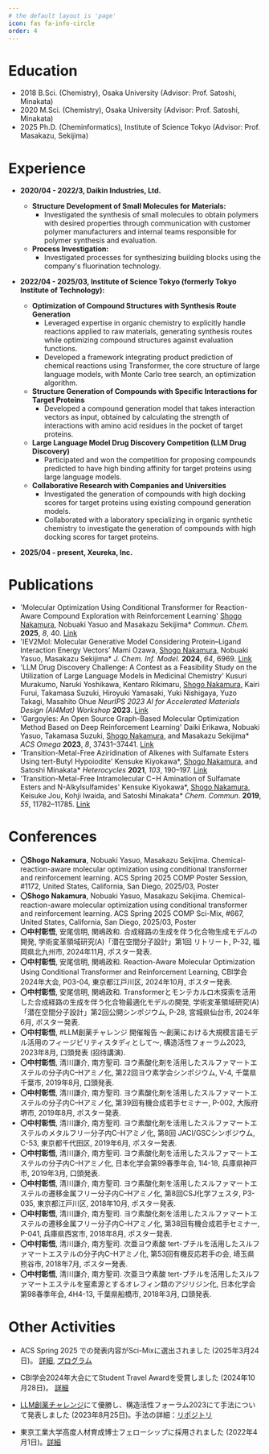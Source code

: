 ```yaml
---
# the default layout is 'page'
icon: fas fa-info-circle
order: 4
---
```



# Education

*   2018 B.Sci. (Chemistry), Osaka University (Advisor: Prof. Satoshi, Minakata)
*   2020 M.Sci. (Chemistry), Osaka University (Advisor: Prof. Satoshi, Minakata)
*   2025 Ph.D. (Cheminformatics), Institute of Science Tokyo (Advisor: Prof. Masakazu, Sekijima)


# Experience

*   **2020/04 - 2022/3, Daikin Industries, Ltd.**
    *   **Structure Development of Small Molecules for Materials:**
        *   Investigated the synthesis of small molecules to obtain polymers with desired properties through communication with customer polymer manufacturers and internal teams responsible for polymer synthesis and evaluation.
    *   **Process Investigation:**
        *   Investigated processes for synthesizing building blocks using the company's fluorination technology.

*   **2022/04 - 2025/03, Institute of Science Tokyo (formerly Tokyo Institute of Technology):**
    *   **Optimization of Compound Structures with Synthesis Route Generation**
        *   Leveraged expertise in organic chemistry to explicitly handle reactions applied to raw materials, generating synthesis routes while optimizing compound structures against evaluation functions.
        *   Developed a framework integrating product prediction of chemical reactions using Transformer, the core structure of large language models, with Monte Carlo tree search, an optimization algorithm.
    *   **Structure Generation of Compounds with Specific Interactions for Target Proteins**
        *   Developed a compound generation model that takes interaction vectors as input, obtained by calculating the strength of interactions with amino acid residues in the pocket of target proteins.
    *   **Large Language Model Drug Discovery Competition (LLM Drug Discovery)**
        *   Participated and won the competition for proposing compounds predicted to have high binding affinity for target proteins using large language models.
    *   **Collaborative Research with Companies and Universities**
        *   Investigated the generation of compounds with high docking scores for target proteins using existing compound generation models.
        *   Collaborated with a laboratory specializing in organic synthetic chemistry to investigate the generation of compounds with high docking scores for target proteins.

*   **2025/04 - present, Xeureka, Inc.**



# Publications

*   'Molecular Optimization Using Conditional Transformer for Reaction-Aware Compound Exploration with Reinforcement Learning' <u>Shogo Nakamura</u>, Nobuaki Yasuo and Masakazu Sekijima\*  *Commun. Chem.*  **2025**, *8*, 40. [Link](https://www.nature.com/articles/s42004-025-01437-x)
*   'IEV2Mol: Molecular Generative Model Considering Protein–Ligand Interaction Energy Vectors' Mami Ozawa, <u>Shogo Nakamura</u>, Nobuaki Yasuo, Masakazu Sekijima\*  *J. Chem. Inf. Model.*  **2024**, *64*, 6969. [Link](https://pubs.acs.org/doi/10.1021/acs.jcim.4c00842)
*   'LLM Drug Discovery Challenge: A Contest as a Feasibility Study on the Utilization of Large Language Models in Medicinal Chemistry' Kusuri Murakumo, Naruki Yoshikawa, Kentaro Rikimaru, <u>Shogo Nakamura</u>, Kairi Furui, Takamasa Suzuki, Hiroyuki Yamasaki, Yuki Nishigaya, Yuzo Takagi, Masahito Ohue *NeurIPS 2023 AI for Accelerated Materials Design (AI4Mat) Workshop*  **2023**. [Link](https://openreview.net/forum?id=kjUylvko18)
*   'Gargoyles: An Open Source Graph-Based Molecular Optimization Method Based on Deep Reinforcement Learning' Daiki Erikawa, Nobuaki Yasuo, Takamasa Suzuki, <u>Shogo Nakamura</u>, and Masakazu Sekijima\*  *ACS Omega*  **2023**, *8*, 37431–37441. [Link](https://pubs.acs.org/doi/10.1021/acsomega.3c05430)
*   'Transition-Metal-Free Aziridination of Alkenes with Sulfamate Esters Using tert-Butyl Hypoiodite' Kensuke Kiyokawa\*, <u>Shogo Nakamura</u>, and Satoshi Minakata\*  *Heterocycles*  **2021**, *103*, 190–197. [Link](https://www.heterocycles.jp/newlibrary/libraries/abst/26700)
*   'Transition-Metal-Free Intramolecular C−H Amination of Sulfamate Esters and N-Alkylsulfamides' Kensuke Kiyokawa\*, <u>Shogo Nakamura</u>, Keisuke Jou, Kohji Iwaida, and Satoshi Minakata\*  *Chem*. *Commun*. **2019**, *55*, 11782–11785. [Link](https://pubs.rsc.org/en/content/articlehtml/2019/cc/c9cc06410a)


# Conferences
*   **〇Shogo Nakamura**, Nobuaki Yasuo, Masakazu Sekijima. Chemical-reaction-aware molecular optimization using conditional transformer and reinforcement learning. ACS Spring 2025 COMP Poster Session, #1172, United States, California, San Diego, 2025/03, Poster
*   **〇Shogo Nakamura**, Nobuaki Yasuo, Masakazu Sekijima. Chemical-reaction-aware molecular optimization using conditional transformer and reinforcement learning. ACS Spring 2025 COMP Sci-Mix, #667, United States, California, San Diego, 2025/03, Poster
*   **〇中村彰悟**, 安尾信明, 関嶋政和. 合成経路の生成を伴う化合物生成モデルの開発, 学術変革領域研究(A)「潜在空間分子設計」第1回 リトリート, P-32, 福岡県北九州市, 2024年11月, ポスター発表.
*   **〇中村彰悟**, 安尾信明, 関嶋政和. Reaction-Aware Molecular Optimization Using Conditional Transformer and Reinforcement Learning, CBI学会2024年大会, P03-04, 東京都江戸川区, 2024年10月, ポスター発表.
*   **〇中村彰悟**, 安尾信明, 関嶋政和. Transformerとモンテカルロ木探索を活用した合成経路の生成を伴う化合物最適化モデルの開発, 学術変革領域研究(A)「潜在空間分子設計」第2回公開シンポジウム, P-28, 宮城県仙台市, 2024年6月, ポスター発表.
*   **〇中村彰悟**, #LLM創薬チャレンジ 開催報告 ～創薬における大規模言語モデル活用のフィージビリティスタディとして～, 構造活性フォーラム2023, 2023年8月, 口頭発表 (招待講演).
*   **〇中村彰悟**, 清川謙介, 南方聖司. ヨウ素酸化剤を活用したスルファマートエステルの分子内C–Hアミノ化, 第22回ヨウ素学会シンポジウム, V-4, 千葉県千葉市, 2019年8月, 口頭発表.
*   **〇中村彰悟**, 清川謙介, 南方聖司. ヨウ素酸化剤を活用したスルファマートエステルの分子内C–Hアミノ化, 第39回有機合成若手セミナー, P-002, 大阪府堺市, 2019年8月, ポスター発表.
*   **〇中村彰悟**, 清川謙介, 南方聖司. ヨウ素酸化剤を活用したスルファマートエステルのメタルフリー分子内C–Hアミノ化, 第8回 JACI/GSCシンポジウム, C-53, 東京都千代田区, 2019年6月, ポスター発表.
*   **〇中村彰悟**, 清川謙介, 南方聖司. ヨウ素酸化剤を活用したスルファマートエステルの分子内C–Hアミノ化, 日本化学会第99春季年会, 1I4-18, 兵庫県神戸市, 2019年3月, 口頭発表.
*   **〇中村彰悟**, 清川謙介, 南方聖司. ヨウ素酸化剤を活用したスルファマートエステルの遷移金属フリー分子内C–Hアミノ化, 第8回CSJ化学フェスタ, P3-035, 東京都江戸川区, 2018年10月, ポスター発表.
*   **〇中村彰悟**, 清川謙介, 南方聖司. ヨウ素酸化剤を活用したスルファマートエステルの遷移金属フリー分子内C–Hアミノ化, 第38回有機合成若手セミナー, P-041, 兵庫県西宮市, 2018年8月, ポスター発表.
*   **〇中村彰悟**, 清川謙介, 南方聖司. 次亜ヨウ素酸 tert-ブチルを活用したスルファマートエステルの分子内C–Hアミノ化, 第53回有機反応若手の会, 埼玉県熊谷市, 2018年7月, ポスター発表.
*   **〇中村彰悟**, 清川謙介, 南方聖司. 次亜ヨウ素酸 tert-ブチルを活用したスルファマートエステルを窒素源とするオレフィン類のアジリジン化, 日本化学会第98春季年会, 4H4-13, 千葉県船橋市, 2018年3月, 口頭発表.


# Other Activities

*   ACS Spring 2025 での発表内容がSci-Mixに選出されました (2025年3月24日)。 [詳細](https://www.acs.org/technical-divisions/officer-toolkit/program-chair-manual/sci-mix-presentations.html), [プログラム](https://akamai-opus-nc-public.digitellcdn.com/acs/wysiwyg-assets/a9e9282f76f5362baa50de8883b8f767f8ee4b4866c988060fc1a7cccaccec0c.pdf)

*   CBI学会2024年大会にてStudent Travel Awardを受賞しました (2024年10月28日)。 [詳細](https://www.cbi-society.jp/annual-meetings/2024/cfp/#student_travel_award)

*   [LLM創薬チャレンジ](https://github.com/souyakuchan/LLM_DD_Challenge)にて優勝し、構造活性フォーラム2023にて手法について発表しました (2023年8月25日)。手法の詳細：[リポジトリ](https://github.com/shogo-d-nakamura/LLM_souyaku)

*   東京工業大学高度人材育成博士フェローシップに採用されました (2022年4月1日)。[詳細](https://www.fellowship.gakumu.titech.ac.jp/)
